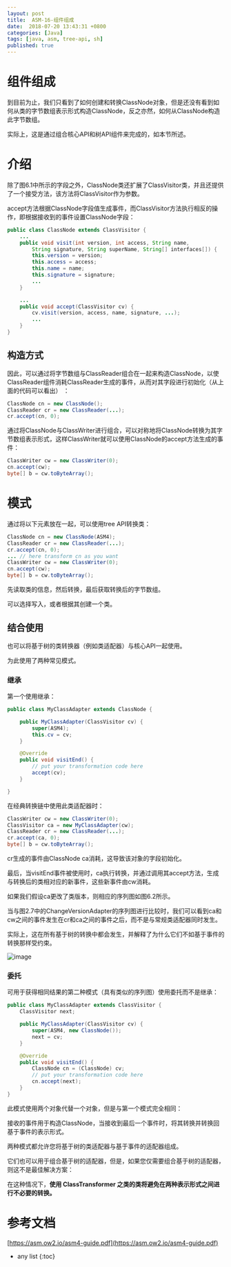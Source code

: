```yaml
---
layout: post
title:  ASM-16-组件组成
date:  2018-07-20 13:43:31 +0800
categories: [Java]
tags: [java, asm, tree-api, sh]
published: true
---
```


# 组件组成 

到目前为止，我们只看到了如何创建和转换ClassNode对象，但是还没有看到如何从类的字节数组表示形式构造ClassNode，反之亦然，如何从ClassNode构造此字节数组。

实际上，这是通过组合核心API和树API组件来完成的，如本节所述。

# 介绍

除了图6.1中所示的字段之外，ClassNode类还扩展了ClassVisitor类，并且还提供了一个接受方法，该方法将ClassVisitor作为参数。

accept方法根据ClassNode字段值生成事件，而ClassVisitor方法执行相反的操作，即根据接收到的事件设置ClassNode字段：

```java
public class ClassNode extends ClassVisitor {
    ...
    public void visit(int version, int access, String name,
        String signature, String superName, String[] interfaces[]) {
        this.version = version;
        this.access = access;
        this.name = name;
        this.signature = signature;
        ...
    }

    ...
    public void accept(ClassVisitor cv) {
        cv.visit(version, access, name, signature, ...);
        ...
    }
}
```

## 构造方式

因此，可以通过将字节数组与ClassReader组合在一起来构造ClassNode，以使ClassReader组件消耗ClassReader生成的事件，从而对其字段进行初始化（从上面的代码可以看出） ：

```java
ClassNode cn = new ClassNode();
ClassReader cr = new ClassReader(...);
cr.accept(cn, 0);
```

通过将ClassNode与ClassWriter进行组合，可以对称地将ClassNode转换为其字节数组表示形式，这样ClassWriter就可以使用ClassNode的accept方法生成的事件：

```java
ClassWriter cw = new ClassWriter(0);
cn.accept(cw);
byte[] b = cw.toByteArray();
```

# 模式

通过将以下元素放在一起，可以使用tree API转换类：

```java
ClassNode cn = new ClassNode(ASM4);
ClassReader cr = new ClassReader(...);
cr.accept(cn, 0);
... // here transform cn as you want
ClassWriter cw = new ClassWriter(0);
cn.accept(cw);
byte[] b = cw.toByteArray();
```

先读取类的信息，然后转换，最后获取转换后的字节数组。

可以选择写入，或者根据其创建一个类。

## 结合使用

也可以将基于树的类转换器（例如类适配器）与核心API一起使用。

为此使用了两种常见模式。

### 继承

第一个使用继承：

```java
public class MyClassAdapter extends ClassNode {

    public MyClassAdapter(ClassVisitor cv) {
        super(ASM4);
        this.cv = cv;
    }

    @Override 
    public void visitEnd() {
        // put your transformation code here
        accept(cv);
    }

}
```

在经典转换链中使用此类适配器时：

```java
ClassWriter cw = new ClassWriter(0);
ClassVisitor ca = new MyClassAdapter(cw);
ClassReader cr = new ClassReader(...);
cr.accept(ca, 0);
byte[] b = cw.toByteArray();
```

cr生成的事件由ClassNode ca消耗，这导致该对象的字段初始化。

最后，当visitEnd事件被使用时，ca执行转换，并通过调用其accept方法，生成与转换后的类相对应的新事件，这些新事件由cw消耗。

如果我们假设ca更改了类版本，则相应的序列图如图6.2所示。

当与图2.7中的ChangeVersionAdapter的序列图进行比较时，我们可以看到ca和cw之间的事件发生在cr和ca之间的事件之后，而不是与常规类适配器同时发生。

实际上，这在所有基于树的转换中都会发生，并解释了为什么它们不如基于事件的转换那样受约束。

![image](https://user-images.githubusercontent.com/18375710/70843288-c6dd9b00-1e6a-11ea-9c83-bce09e4503c5.png)

### 委托

可用于获得相同结果的第二种模式（具有类似的序列图）使用委托而不是继承：

```java
public class MyClassAdapter extends ClassVisitor {
    ClassVisitor next;

    public MyClassAdapter(ClassVisitor cv) {
        super(ASM4, new ClassNode());
        next = cv;
    }

    @Override 
    public void visitEnd() {
        ClassNode cn = (ClassNode) cv;
        // put your transformation code here
        cn.accept(next);
    }
}
```

此模式使用两个对象代替一个对象，但是与第一个模式完全相同：

接收的事件用于构造ClassNode，当接收到最后一个事件时，将其转换并转换回基于事件的表示形式。

两种模式都允许您将基于树的类适配器与基于事件的适配器组成。

它们也可以用于组合基于树的适配器，但是，如果您仅需要组合基于树的适配器，则这不是最佳解决方案：

在这种情况下，**使用 ClassTransformer 之类的类将避免在两种表示形式之间进行不必要的转换。**

# 参考文档

[https://asm.ow2.io/asm4-guide.pdf](https://asm.ow2.io/asm4-guide.pdf)


* any list
{:toc}